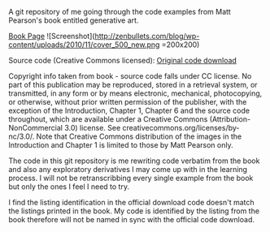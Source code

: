 A git repository of me going through the code examples from Matt Pearson's book entitled generative art.

[Book Page](http://zenbullets.com/blog/?page_id=799)
![Screenshot](http://zenbullets.com/blog/wp-content/uploads/2010/11/cover_500_new.png =200x200)


Source code (Creative Commons licensed): [Original code download](http://www.manning.com/pearson/GenArt_source_code.zip)

Copyright info taken from book - source code falls under CC license.
No part of this publication may be reproduced, stored in a retrieval system, or transmitted, in any form or by means electronic, mechanical, photocopying, or otherwise, without prior written permission of the publisher, with the exception of the Introduction, Chapter 1, Chapter 6 and the source code throughout, which are available under a Creative Commons (Attribution-NonCommercial 3.0) license. See creativecommons.org/licenses/by-nc/3.0/. Note that Creative Commons distribution of the images in the Introduction and Chapter 1 is limited to those by Matt Pearson only.

The code in this git repository is me rewriting code verbatim from the book and also any exploratory derivatives I may come up with in the learning process. I will not be retranscribbing every single example from the book but only the ones I feel I need to try.

I find the listing identification in the official download code doesn't match the listings printed in the book.
My code is identified by the listing from the book therefore will not be named in sync with the official code download.
